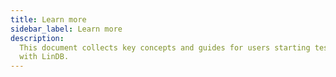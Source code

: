 ```yaml
---
title: Learn more
sidebar_label: Learn more
description:
  This document collects key concepts and guides for users starting testing data
  with LinDB.
---
```


